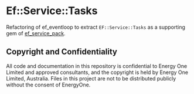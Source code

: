 # Ef::Service::Tasks

Refactoring of ef_eventloop to extract `EF::Service::Tasks` as a supporting gem of [ef_service_pack](https://github.com/energyone/ef_service_pack).


## Copyright and Confidentiality
All code and documentation in this repository is confidential to Energy One Limited and approved consultants, and the copyright is held by Energy One Limited, Australia. Files in this project are not to be distributed publicly without the consent of EnergyOne.